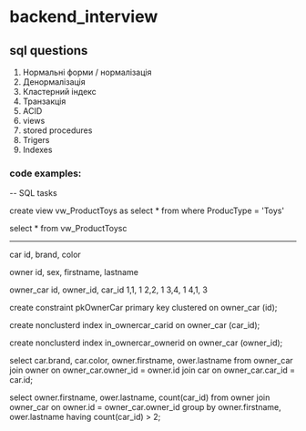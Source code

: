 # backend_interview
## sql questions
1) Нормальні форми / нормалізація
2) Денормалізація
3) Кластерний індекс
4) Транзакція
5) ACID
6) views
7) stored procedures
8) Trigers
9) Indexes

### code examples:
-- SQL tasks

create view vw_ProductToys as
	select * from where ProducType = 'Toys'
  
select * from vw_ProductToysc

----------------------------------------------------------------------------------
car
id, brand, color

owner
id, sex, firstname, lastname

owner_car
id, owner_id, car_id
1,1, 1
2,2, 1
3,4, 1
4,1, 3

create constraint pkOwnerCar primary key clustered on owner_car (id);

create nonclusterd index in_ownercar_carid on owner_car (car_id);

create nonclusterd index in_ownercar_ownerid on owner_car (owner_id);

select car.brand, car.color, owner.firstname, ower.lastname
from owner_car 
	join owner on owner_car.owner_id = owner.id 
  	join car on owner_car.car_id = car.id;
  
select owner.firstname, ower.lastname, count(car_id)
from owner
	join owner_car on owner.id = owner_car.owner_id
group by owner.firstname, ower.lastname
having count(car_id) > 2;
